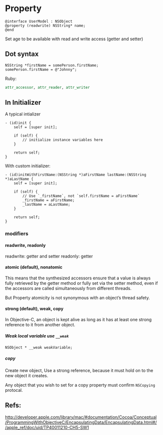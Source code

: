 # Property

```objc
@interface UserModel : NSObject
@property (readwrite) NSString* name;
@end
```

Set age to be available with read and write access (getter and setter)

## Dot syntax

```objc
NSString *firstName = somePerson.firstName;
somePerson.firstName = @"Johnny";
```

Ruby:

```ruby
attr_accessor, attr_reader, attr_writer
```

## In Initializer

A typical intializer

```objc
- (id)init {
    self = [super init];

    if (self) {
        // initialize instance variables here
    }

    return self;
}
```

With custom initializer:

```objc
- (id)initWithFirstName:(NSString *)aFirstName lastName:(NSString *)aLastName {
    self = [super init];

    if (self) {
        // Use `_firstName`, not `self.firstName = aFirstName`
        _firstName = aFirstName;
        _lastName = aLastName;
    }

    return self;
}
```

### modifiers

#### readwrite, readonly

readwrite: getter and setter
readonly: getter

#### atomic (default), nonatomic

This means that the synthesized accessors ensure that a value is
always fully retrieved by the getter method or fully set
via the setter method, even if the accessors are called simultaneously
from different threads.

But Property atomicity is not synonymous with an object’s thread safety.

#### strong (default), weak, copy

In Objective-C, an object is kept alive as long as it has at least
one strong reference to it from another object.

##### Weak local variable use `__weak`

```objc
NSObject * __weak weakVariable;
```

##### copy

Create new object, Use a strong reference, because it must hold on
to the new object it creates.

Any object that you wish to set for a copy property must confirm
`NSCopying` protocal.

## Refs:

http://developer.apple.com/library/mac/#documentation/Cocoa/Conceptual/ProgrammingWithObjectiveC/EncapsulatingData/EncapsulatingData.html#//apple_ref/doc/uid/TP40011210-CH5-SW1

